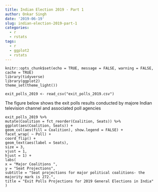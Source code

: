 ```yaml
---
title: Indian Election 2019 - Part 1
author: Onkar Singh
date: '2019-06-19'
slug: indian-election-2019-part-1
categories:
  - r
  - rstats
tags:
  - r
  - ggplot2
  - rstats
---
```


```{r setup, include=FALSE, cache = FALSE}
knitr::opts_chunk$set(echo = TRUE, message = FALSE, warning = FALSE, cache = TRUE)
library(tidyverse)
library(ggplot2)
theme_set(theme_light())
```



```{r echo = FALSE}
exit_polls_2019 <- read_csv("exit_polls_2019.csv")
```


The figure below shows the exit polls results conducted by majore Indian television channel and associated poll agencies

```{r echo = FALSE}
exit_polls_2019 %>%
mutate(Coalition = fct_reorder(Coalition, Seats)) %>%
ggplot(aes(Coalition, Seats)) +
geom_col(aes(fill = Coalition), show.legend = FALSE) +
facet_wrap( ~ Poll) +
coord_flip() +
geom_text(aes(label = Seats),
size = 3,
vjust = 1,
hjust = 1) +
labs(
x = "Major Coalitions ",
y = "Seat Projections",
subtitle = "Seat projections for major political coalitions- the majority mark is 272.",
title = "Exit Polls Projections for 2019 General Elections in India"
)

```